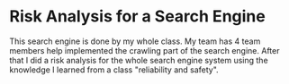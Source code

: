 # Risk Analysis for a Search Engine
This search engine is done by my whole class. My team has 4  team members help implemented the crawling part of the search engine. After that I did a risk analysis for the whole search engine system using the knowledge I learned from a class "reliability and safety".
